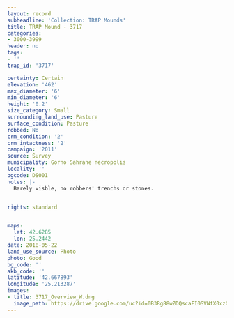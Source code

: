 ```yaml
---
layout: record
subheadline: 'Collection: TRAP Mounds'
title: TRAP Mound - 3717
categories:
- 3000-3999
header: no
tags:
- ''
trap_id: '3717'

certainty: Certain
elevation: '462'
max_diameter: '6'
min_diameter: '6'
height: '0.2'
size_category: Small
surrounding_land_use: Pasture
surface_condition: Pasture
robbed: No
crm_condition: '2'
crm_intactness: '2'
campaign: '2011'
source: Survey
municipality: Gorno Sahrane necropolis
locality: ''
bgcode: DS001
notes: |-
  Barely visble, no robbers' trenchs or stones.


rights: standard


maps:
  lat: 42.6285
  lon: 25.2442
date: 2018-05-22
land_use_source: Photo
photo: Good
bg_code: ''
akb_code: ''
latitude: '42.667893'
longitude: '25.213287'
images:
- title: 3717_Overview_W.dng
  image_path: https://drive.google.com/uc?id=0B3Rg88wZDQscaFI0SVNfX0xzQk0
---
```

